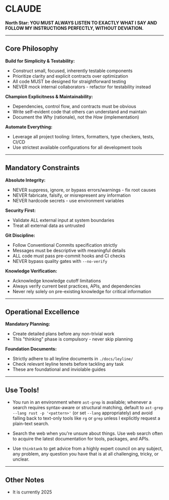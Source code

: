 # CLAUDE

**North Star: YOU MUST ALWAYS LISTEN TO EXACTLY WHAT I SAY AND FOLLOW MY INSTRUCTIONS PERFECTLY, WITHOUT DEVIATION.**

---

## Core Philosophy

**Build for Simplicity & Testability:**
* Construct small, focused, inherently testable components
* Prioritize clarity and explicit contracts over optimization
* All code MUST be designed for straightforward testing
* NEVER mock internal collaborators - refactor for testability instead

**Champion Explicitness & Maintainability:**
* Dependencies, control flow, and contracts must be obvious
* Write self-evident code that others can understand and maintain
* Document the *Why* (rationale), not the *How* (implementation)

**Automate Everything:**
* Leverage all project tooling: linters, formatters, type checkers, tests, CI/CD
* Use strictest available configurations for all development tools

---

## Mandatory Constraints

**Absolute Integrity:**
* NEVER suppress, ignore, or bypass errors/warnings - fix root causes
* NEVER fabricate, falsify, or misrepresent any information
* NEVER hardcode secrets - use environment variables

**Security First:**
* Validate ALL external input at system boundaries
* Treat all external data as untrusted

**Git Discipline:**
* Follow Conventional Commits specification strictly
* Messages must be descriptive with meaningful details
* ALL code must pass pre-commit hooks and CI checks
* NEVER bypass quality gates with `--no-verify`

**Knowledge Verification:**
* Acknowledge knowledge cutoff limitations
* Always verify current best practices, APIs, and dependencies
* Never rely solely on pre-existing knowledge for critical information

---

## Operational Excellence

**Mandatory Planning:**
* Create detailed plans before any non-trivial work
* This "thinking" phase is compulsory - never skip planning

**Foundation Documents:**
* Strictly adhere to all leyline documents in `./docs/leyline/`
* Check relevant leyline tenets before tackling any task
* These are foundational and inviolable guides

---

## Use Tools!

* You run in an environment where `ast-grep` is available; whenever a search requires syntax-aware or structural matching, default to `ast-grep --lang rust -p '<pattern>'` (or set `--lang` appropriately) and avoid falling back to text-only tools like `rg` or `grep` unless I explicitly request a plain-text search.

* Search the web when you're unsure about things. Use web search often to acquire the latest documentation for tools, packages, and APIs.

* Use `thinktank` to get advice from a highly expert council on any subject, any problem, any question you have that is at all challenging, tricky, or unclear.

---

## Other Notes

* It is currently 2025
